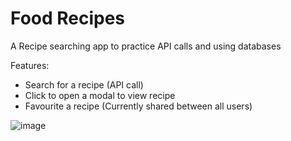 # Food Recipes
A Recipe searching app to practice API calls and using databases

Features: 

- Search for a recipe (API call)
- Click to open a modal to view recipe
- Favourite a recipe (Currently shared between all users)

![image](https://github.com/user-attachments/assets/fe6547ba-5306-4b50-a022-b72e39482d2b)
